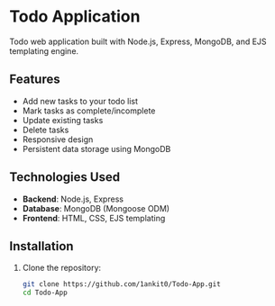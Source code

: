 # Todo Application

Todo web application built with Node.js, Express, MongoDB, and EJS templating engine.

## Features

- Add new tasks to your todo list
- Mark tasks as complete/incomplete
- Update existing tasks
- Delete tasks
- Responsive design
- Persistent data storage using MongoDB

## Technologies Used

- **Backend**: Node.js, Express
- **Database**: MongoDB (Mongoose ODM)
- **Frontend**: HTML, CSS, EJS templating

## Installation

1. Clone the repository:
   ```bash
   git clone https://github.com/1ankit0/Todo-App.git
   cd Todo-App